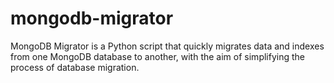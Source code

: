 # mongodb-migrator
MongoDB Migrator is a Python script that quickly migrates data and indexes from one MongoDB database to another, with the aim of simplifying the process of database migration.

